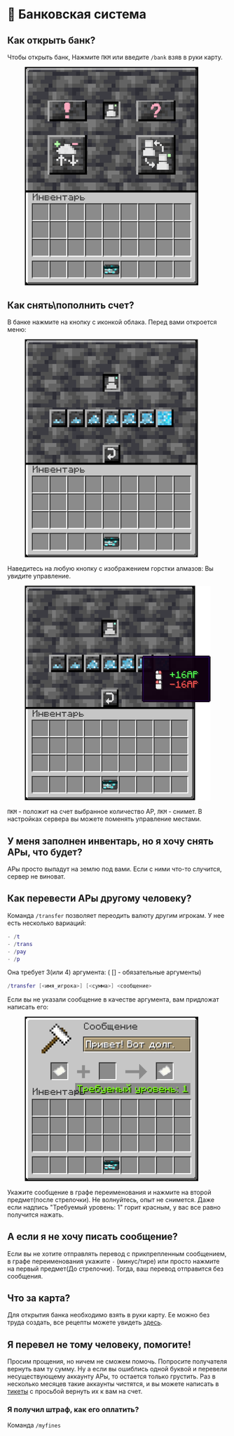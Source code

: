 # 🏦 Банковская система

## Как открыть банк?

Чтобы открыть банк, Нажмите `ПКМ` или введите `/bank` взяв в руки карту.

<figure><img src="../../../.gitbook/assets/2024-12-31_22.08.51.png" alt="" width="396"><figcaption></figcaption></figure>

## Как снять\пополнить счет?

В банке нажмите на кнопку с иконкой облака. Перед вами откроется меню:

<figure><img src="../../../.gitbook/assets/2024-12-31_22.09.03.png" alt="" width="395"><figcaption></figcaption></figure>

Наведитесь на любую кнопку с изображением горстки алмазов: Вы увидите управление.

<figure><img src="../../../.gitbook/assets/2024-12-31_22.09.33.png" alt="" width="432"><figcaption></figcaption></figure>

`ПКМ` - положит на счет выбранное количество АР, `ЛКМ` - снимет. В настройках сервера вы можете поменять управление местами.

## У меня заполнен инвентарь, но я хочу снять АРы, что будет?

АРы просто выпадут на землю под вами. Если с ними что-то случится, сервер не виноват.

## Как перевести АРы другому человеку?

Команда `/transfer` позволяет переодить валюту другим игрокам. У нее есть несколько вариаций:

```lua
- /t
- /trans
- /pay
- /p
```

Она требует 3(или 4) аргумента: ( \[] - обязательные аргументы)

```lua
/transfer [<имя_игрока>] [<сумма>] <сообщение> 
```

Если вы не указали сообщение в качестве аргумента, вам придложат написать его:

<figure><img src="../../../.gitbook/assets/2024-12-31_22.10.46.png" alt="" width="396"><figcaption></figcaption></figure>

Укажите сообщение в графе переименования и нажмите на второй предмет(после стрелочки). Не волнуйтесь, опыт не снимется. Даже если надпись "Требуемый уровень: 1" горит красным, у вас все равно получится нажать.

## А если я не хочу писать сообщение?

Если вы не хотите отправлять перевод с прикпрепленным сообщением, в графе переименования укажите `-` (минус/тире) или просто нажмите на первый предмет(До стрелочки). Тогда, ваш перевод отправится без сообщения.

## Что за карта?

Для открытия банка необходимо взять в руки карту. Ее можно без труда создать, все рецепты можете увидеть [здесь](skins.md).

## Я перевел не тому человеку, помогите!

Просим прощения, но ничем не сможем помочь. Попросите получателя вернуть вам ту сумму. Ну а если вы ошиблись одной буквой и перевели несуществующему аккаунту АРы, то остается только грустить. Раз в несколько месяцев такие аккаунты чистятся, и вы можете написать в [тикеты](https://discord.com/channels/1220604471076323348/1224023707689681028) с просьбой вернуть их к вам на счет.&#x20;

### Я получил штраф, как его оплатить?

Команда `/myfines`

